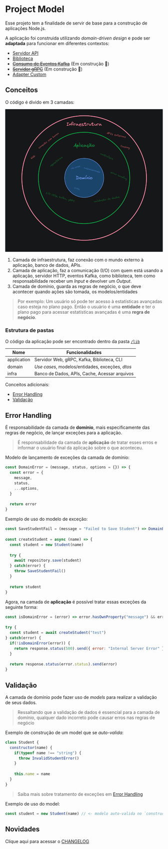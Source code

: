 # Project Model

Esse projeto tem a finalidade de servir de base para a construção de aplicações Node.js.

A aplicação foi construida utilizando *domain-driven design* e pode ser **adaptada** para funcionar em diferentes contextos:

- [Servidor API](/adapters/api.md)
- [Biblioteca](/adapters/lib.md)
- ~~[Consumo de Eventos Kafka](/adapters/kafka.md)~~ (Em construção 🚧)
- ~~[Servidor gRPC](/adapters/grpc.md)~~ (Em construção 🚧)
- [Adapter Custom](/adapters/custom.md)

## Conceitos

O código é divido em 3 camadas:

![Alt text](architecture.png)

1. Camada de infraestrutura, faz conexão com o mundo externo à aplicação, banco de dados, APIs.
2. Camada de aplicação, faz a comunicação (I/O) com quem está usando a aplicação, servidor HTTP, eventos Kafka, como biblioteca, tem como responsabilidade receber um *Input* e devolver um *Output*.
3. Camada de domínio, guarda as regras de negócio, o que deve acontecer quando ações são tomada, os modelos/entidades
  > Por exemplo: Um usuário só pode ter acesso à estatísticas avançadas caso esteja no plano pago. Então o usuário é uma **entidade** e ter o plano pago para acessar estatísticas avançadas é uma **regra de negócio**.

### Estrutura de pastas

O código da aplicação pode ser encontrado dentro da pasta [`/lib`](/lib/)

| Nome | Funcionalidades |
| --- | --- |
| application | Servidor Web, gRPC, Kafka, Biblioteca, CLI |
| domain | *Use cases*, modelos/entidades, exceções, *dtos* |
| infra | Banco de Dados, APIs, Cache, Acessar arquivos |


Conceitos adicionais:

- [Error Handling](#error-handling)
- [Validação](#validação)

## Error Handling

É responsabilidade da camada de **domínio**, mais especificamente das regras de negócio, de lançar exceções para a aplicação.

> É responsabilidade da camada de **aplicação** de tratar esses erros e informar o usuário final da aplicação sobre o que aconteceu.

Modelo de lançamento de exceções da camada de domínio:

```js
const DomainError = (message, status, options = {}) => {
  const error = {
    message,
    status,
    ...options,
  }

  return error
}
```

Exemplo de uso do modelo de exceção:

```js
const SaveStudentFail = (message = "Failed to Save Student") => DomainError(message, 400)

const createStudent = async (name) => {
  const student = new Student(name)
  
  try {
    await repository.save(student)
  } catch(error) {
    throw SaveStudentFail()
  }

  return student
}
```

Agora, na camada de **aplicação** é possível tratar essas exceções da seguinte forma:

```js
const isDomainError = (error) => error.hasOwnProperty("message") && error.hasOwnProperty("status")

try {
  const student = await createStudent("test")
} catch(error) {
  if(!isDomainError(error)) {
    return response.status(500).send({ error: "Internal Server Error" })
  }

  return response.status(error.status).send(error)
}
```

## Validação

A camada de domínio pode fazer uso de *models* para realizar a validação de seus dados.

> Ressaltando que a validação de dados é essencial para a camada de domínio, qualquer dado incorreto pode causar erros nas regras de negócio

Exemplo de construção de um model que se *auto-valida*:

```js
class Student {
  constructor(name) {
    if(typeof name !== "string") {
      throw InvalidStudentError()
    }

    this.name = name
  } 
}
```
> Saiba mais sobre tratamento de exceções em [Error Handling](#error-handling)

Exemplo de uso do model:

```js
const student = new Student(name) // <- modelo auto-valida no `constructor`
```

## Novidades

Clique aqui para acessar o [CHANGELOG](CHANGELOG.md)